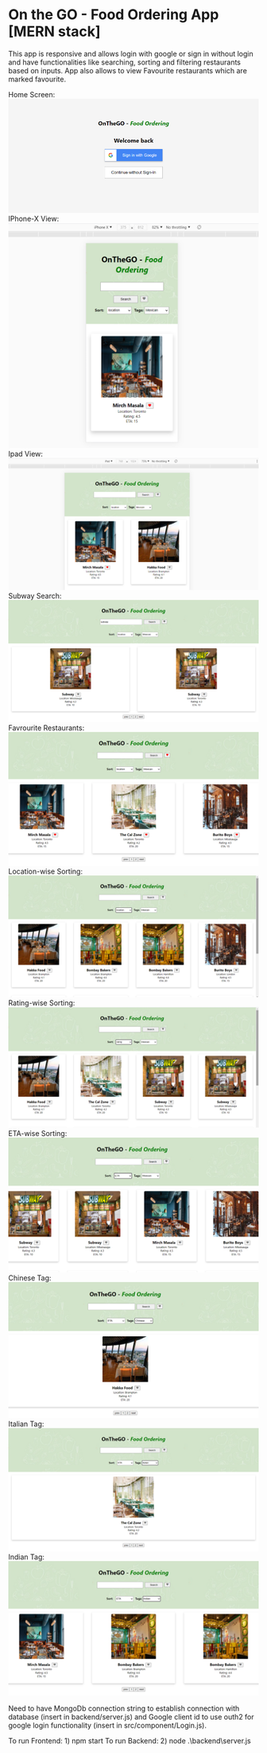 # On the GO - Food Ordering App [MERN stack]

This app is responsive and allows login with google or sign in without login and have functionalities like searching, sorting and filtering restaurants based on inputs. App also allows to view Favourite restaurants which are marked favourite.

<div>
    Home Screen:
    <img src="/public/screenshots/home-screen.png"></img> 
</div>
<div>
    IPhone-X View:
    <img src="/public/screenshots/iphone-X-view.png"></img> 
</div>
<div>
    Ipad View:
    <img src="/public/screenshots/ipad-view.png"></img> 
</div>
<div>
    Subway Search:
    <img src="/public/screenshots/subway-search.png"></img> 
</div>
<div>
    Favrourite Restaurants:
    <img src="/public/screenshots/favourite-restaurants.png"></img> 
</div>
<div>
    Location-wise Sorting:
    <img src="/public/screenshots/location-wise-sorting.png"></img> 
</div>
<div>
    Rating-wise Sorting:
    <img src="/public/screenshots/rating-wise-sorting.png"></img> 
</div>
<div>
    ETA-wise Sorting:
    <img src="/public/screenshots/ETA-wise-sorting.png"></img> 
</div>
<div>
    Chinese Tag:
    <img src="/public/screenshots/chinese-tag.png"></img> 
</div>
<div>
    Italian Tag:
    <img src="/public/screenshots/italian-tag.png"></img> 
</div>
<div>
    Indian Tag:
    <img src="/public/screenshots/indian-tag.png"></img> 
</div>

Need to have MongoDb connection string to establish connection with database (insert in backend/server.js) and Google client id to use outh2 for google login functionality (insert in src/component/Login.js).

To run Frontend: 1) npm start
To run Backend: 2) node .\backend\server.js 